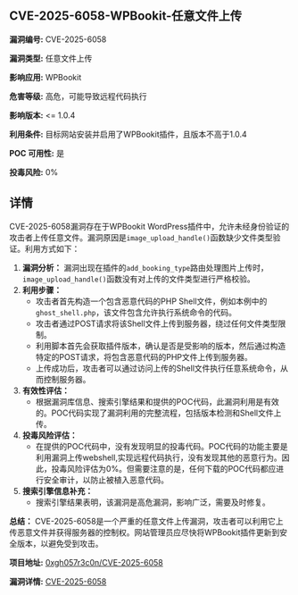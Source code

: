 ## CVE-2025-6058-WPBookit-任意文件上传

**漏洞编号:** CVE-2025-6058

**漏洞类型:** 任意文件上传

**影响应用:** WPBookit

**危害等级:** 高危，可能导致远程代码执行

**影响版本:** <= 1.0.4

**利用条件:** 目标网站安装并启用了WPBookit插件，且版本不高于1.0.4

**POC 可用性:** 是

**投毒风险:** 0%

## 详情

CVE-2025-6058漏洞存在于WPBookit WordPress插件中，允许未经身份验证的攻击者上传任意文件。漏洞原因是`image_upload_handle()`函数缺少文件类型验证。利用方式如下：

1.  **漏洞分析：** 漏洞出现在插件的`add_booking_type`路由处理图片上传时，`image_upload_handle()`函数没有对上传的文件类型进行严格校验。
2.  **利用步骤：**
    *   攻击者首先构造一个包含恶意代码的PHP Shell文件，例如本例中的`ghost_shell.php`，该文件包含允许执行系统命令的代码。
    *   攻击者通过POST请求将该Shell文件上传到服务器，绕过任何文件类型限制。
    *   利用脚本首先会获取插件版本，确认是否是受影响的版本，然后通过构造特定的POST请求，将包含恶意代码的PHP文件上传到服务器。
    *   上传成功后，攻击者可以通过访问上传的Shell文件执行任意系统命令，从而控制服务器。
3.  **有效性评估：**
    *   根据漏洞库信息、搜索引擎结果和提供的POC代码，此漏洞利用是有效的。POC代码实现了漏洞利用的完整流程，包括版本检测和Shell文件上传。
4.  **投毒风险评估：**
    *   在提供的POC代码中，没有发现明显的投毒代码。POC代码的功能主要是利用漏洞上传webshell,实现远程代码执行，没有发现其他的恶意行为。因此，投毒风险评估为0%。但需要注意的是，任何下载的POC代码都应进行安全审计，以防止被植入恶意代码。
5.  **搜索引擎信息补充：**
    *   搜索引擎结果表明，该漏洞是高危漏洞，影响广泛，需要及时修复。

**总结：**
CVE-2025-6058是一个严重的任意文件上传漏洞，攻击者可以利用它上传恶意文件并获得服务器的控制权。网站管理员应尽快将WPBookit插件更新到安全版本，以避免受到攻击。

**项目地址:** [0xgh057r3c0n/CVE-2025-6058](https://github.com/0xgh057r3c0n/CVE-2025-6058)

**漏洞详情:** [CVE-2025-6058](https://nvd.nist.gov/vuln/detail/CVE-2025-6058)